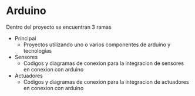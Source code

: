 # Arduino
Dentro del proyecto se encuentran 3 ramas
- Principal
  - Proyectos utilizando uno o varios componentes de arduino y tecnologias
- Sensores
  - Codigos y diagramas de conexion para la integracion de sensores en conexion con arduino
- Actuadores
  - Codigos y diagramas de conexion para la integracion de actuadores en conexion con arduino

